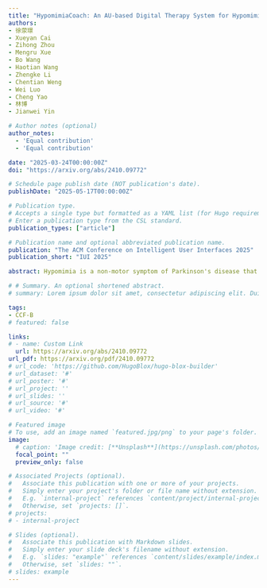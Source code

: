 ```yaml
---
title: "HypomimiaCoach: An AU-based Digital Therapy System for Hypomimia Detection & Rehabilitation with Parkinson's Disease"
authors:
- 徐荥璟
- Xueyan Cai
- Zihong Zhou
- Mengru Xue
- Bo Wang
- Haotian Wang
- Zhengke Li
- Chentian Weng
- Wei Luo
- Cheng Yao
- 林博
- Jianwei Yin

# Author notes (optional)
author_notes:
  - 'Equal contribution'
  - 'Equal contribution'

date: "2025-03-24T00:00:00Z"
doi: "https://arxiv.org/abs/2410.09772"

# Schedule page publish date (NOT publication's date).
publishDate: "2025-05-17T00:00:00Z"

# Publication type.
# Accepts a single type but formatted as a YAML list (for Hugo requirements).
# Enter a publication type from the CSL standard.
publication_types: ["article"]

# Publication name and optional abbreviated publication name.
publication: "The ACM Conference on Intelligent User Interfaces 2025"
publication_short: "IUI 2025"

abstract: Hypomimia is a non-motor symptom of Parkinson's disease that manifests as delayed facial movements and expressions, along with challenges in articulation and emotion. Currently, subjective evaluation by neurologists is the primary method for hypomimia detection, and conventional rehabilitation approaches heavily rely on verbal prompts from rehabilitation physicians. There remains a deficiency in accessible, user-friendly and scientifically rigorous assistive tools for hypomimia treatments. To investigate this, we developed HypomimaCoach, an Action Unit (AU)-based digital therapy system for hypomimia detection and rehabilitation in Parkinson's disease. The HypomimaCoach system was designed to facilitate engagement through the incorporation of both relaxed and controlled rehabilitation exercises, while also stimulating initiative through the integration of digital therapies that incorporated traditional face training methods. We extract action unit(AU) features and their relationship for hypomimia detection. In order to facilitate rehabilitation, a series of training programmes have been devised based on the Action Units (AUs) and patients are provided with real-time feedback through an additional AU recognition model, which guides them through their training routines. A pilot study was conducted with seven participants in China, all of whom exhibited symptoms of Parkinson's disease hypomimia. The results of the pilot study demonstrated a positive impact on participants' self-efficacy, with favourable feedback received. Furthermore, physician evaluations validated the system's applicability in a therapeutic setting for patients with Parkinson's disease, as well as its potential value in clinical applications.

# # Summary. An optional shortened abstract.
# summary: Lorem ipsum dolor sit amet, consectetur adipiscing elit. Duis posuere tellus ac convallis placerat. Proin tincidunt magna sed ex sollicitudin condimentum.

tags:
- CCF-B
# featured: false

links:
# - name: Custom Link
  url: https://arxiv.org/abs/2410.09772
url_pdf: https://arxiv.org/pdf/2410.09772
# url_code: 'https://github.com/HugoBlox/hugo-blox-builder'
# url_dataset: '#'
# url_poster: '#'
# url_project: ''
# url_slides: ''
# url_source: '#'
# url_video: '#'

# Featured image
# To use, add an image named `featured.jpg/png` to your page's folder. 
image:
  # caption: 'Image credit: [**Unsplash**](https://unsplash.com/photos/s9CC2SKySJM)'
  focal_point: ""
  preview_only: false

# Associated Projects (optional).
#   Associate this publication with one or more of your projects.
#   Simply enter your project's folder or file name without extension.
#   E.g. `internal-project` references `content/project/internal-project/index.md`.
#   Otherwise, set `projects: []`.
# projects:
# - internal-project

# Slides (optional).
#   Associate this publication with Markdown slides.
#   Simply enter your slide deck's filename without extension.
#   E.g. `slides: "example"` references `content/slides/example/index.md`.
#   Otherwise, set `slides: ""`.
# slides: example
---
```

<!-- 
{{% callout note %}}
Create your slides in Markdown - click the *Slides* button to check out the example.
{{% /callout %}}

Add the publication's **full text** or **supplementary notes** here. You can use rich formatting such as including [code, math, and images](https://docs.hugoblox.com/content/writing-markdown-latex/). -->
